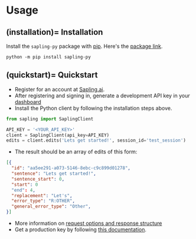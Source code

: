 # Usage


(installation)=
Installation
--------

Install the `sapling-py` package with [pip](https://pip.pypa.io/en/stable/installation/).
Here's the [package link](https://pypi.org/project/sapling-py/).


```
python -m pip install sapling-py
```


(quickstart)=
Quickstart
-----------

- Register for an account at [Sapling.ai](https://sapling.ai).
- After registering and signing in, generate a development API key in your [dashboard](https://sapling.ai/user_settings)
- Install the Python client by following the installation steps above.

```python
from sapling import SaplingClient

API_KEY = '<YOUR_API_KEY>'
client = SaplingClient(api_key=API_KEY)
edits = client.edits('Lets get started!', session_id='test_session')
```


- The result should be an array of edits of this form:

```json
[{
  "id": "aa5ee291-a073-5146-8ebc-c9c899d01278",
  "sentence": "Lets get started!",
  "sentence_start": 0,
  "start": 0
  "end": 4,
  "replacement": "Let's",
  "error_type": "R:OTHER",
  "general_error_type": "Other",
}]
```

- More information on [request options and response structure](https://sapling.ai/docs/api/edits-overview)
- Get a production key by following [this documentation](https://sapling.ai/docs/api/api-access).
